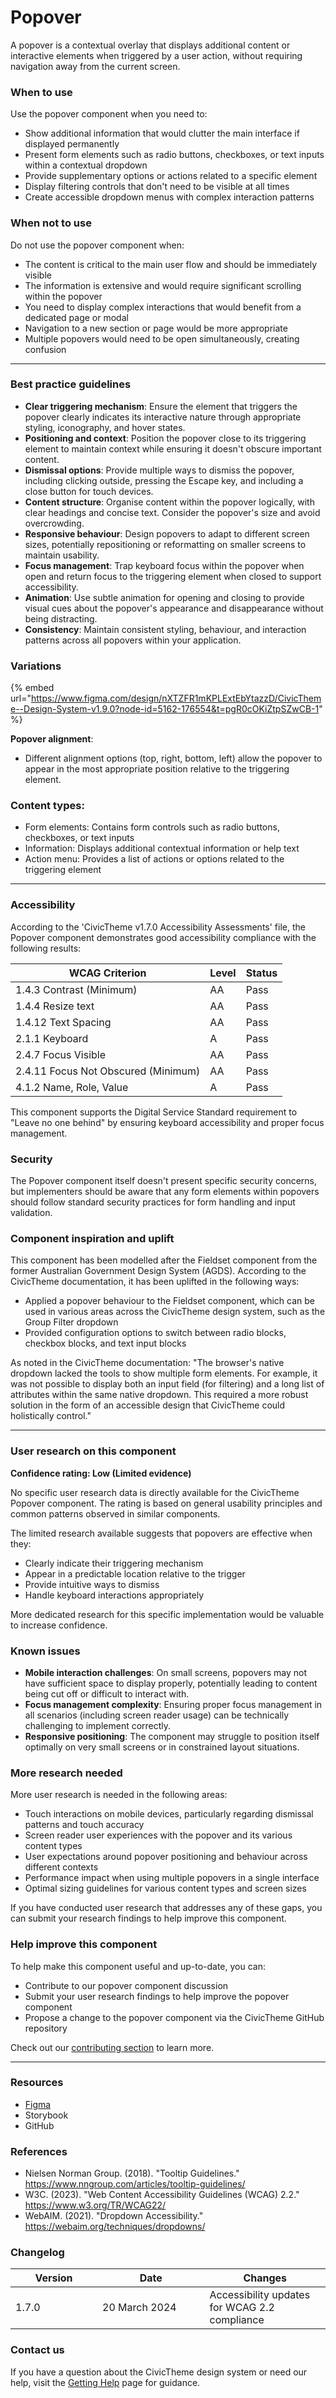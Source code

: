 # Popover

A popover is a contextual overlay that displays additional content or interactive elements when triggered by a user action, without requiring navigation away from the current screen.

### When to use

Use the popover component when you need to:

* Show additional information that would clutter the main interface if displayed permanently
* Present form elements such as radio buttons, checkboxes, or text inputs within a contextual dropdown
* Provide supplementary options or actions related to a specific element
* Display filtering controls that don't need to be visible at all times
* Create accessible dropdown menus with complex interaction patterns

### When not to use

Do not use the popover component when:

* The content is critical to the main user flow and should be immediately visible
* The information is extensive and would require significant scrolling within the popover
* You need to display complex interactions that would benefit from a dedicated page or modal
* Navigation to a new section or page would be more appropriate
* Multiple popovers would need to be open simultaneously, creating confusion

***

### Best practice guidelines

* **Clear triggering mechanism**: Ensure the element that triggers the popover clearly indicates its interactive nature through appropriate styling, iconography, and hover states.
* **Positioning and context**: Position the popover close to its triggering element to maintain context while ensuring it doesn't obscure important content.
* **Dismissal options**: Provide multiple ways to dismiss the popover, including clicking outside, pressing the Escape key, and including a close button for touch devices.
* **Content structure**: Organise content within the popover logically, with clear headings and concise text. Consider the popover's size and avoid overcrowding.
* **Responsive behaviour**: Design popovers to adapt to different screen sizes, potentially repositioning or reformatting on smaller screens to maintain usability.
* **Focus management**: Trap keyboard focus within the popover when open and return focus to the triggering element when closed to support accessibility.
* **Animation**: Use subtle animation for opening and closing to provide visual cues about the popover's appearance and disappearance without being distracting.
* **Consistency**: Maintain consistent styling, behaviour, and interaction patterns across all popovers within your application.

### Variations

{% embed url="https://www.figma.com/design/nXTZFR1mKPLExtEbYtazzD/CivicTheme--Design-System-v1.9.0?node-id=5162-176554&t=pgR0cOKiZtpSZwCB-1" %}

**Popover alignment**:

* Different alignment options (top, right, bottom, left) allow the popover to appear in the most appropriate position relative to the triggering element.

### **Content types**:

* Form elements: Contains form controls such as radio buttons, checkboxes, or text inputs
* Information: Displays additional contextual information or help text
* Action menu: Provides a list of actions or options related to the triggering element

***

### Accessibility

According to the 'CivicTheme v1.7.0 Accessibility Assessments' file, the Popover component demonstrates good accessibility compliance with the following results:

| WCAG Criterion                      | Level | Status |
| ----------------------------------- | ----- | ------ |
| 1.4.3 Contrast (Minimum)            | AA    | Pass   |
| 1.4.4 Resize text                   | AA    | Pass   |
| 1.4.12 Text Spacing                 | AA    | Pass   |
| 2.1.1 Keyboard                      | A     | Pass   |
| 2.4.7 Focus Visible                 | AA    | Pass   |
| 2.4.11 Focus Not Obscured (Minimum) | AA    | Pass   |
| 4.1.2 Name, Role, Value             | A     | Pass   |

This component supports the Digital Service Standard requirement to "Leave no one behind" by ensuring keyboard accessibility and proper focus management.

### Security

The Popover component itself doesn't present specific security concerns, but implementers should be aware that any form elements within popovers should follow standard security practices for form handling and input validation.

### Component inspiration and uplift

This component has been modelled after the Fieldset component from the former Australian Government Design System (AGDS). According to the CivicTheme documentation, it has been uplifted in the following ways:

* Applied a popover behaviour to the Fieldset component, which can be used in various areas across the CivicTheme design system, such as the Group Filter dropdown
* Provided configuration options to switch between radio blocks, checkbox blocks, and text input blocks

As noted in the CivicTheme documentation: "The browser's native dropdown lacked the tools to show multiple form elements. For example, it was not possible to display both an input field (for filtering) and a long list of attributes within the same native dropdown. This required a more robust solution in the form of an accessible design that CivicTheme could holistically control."

***

### User research on this component

**Confidence rating: Low (Limited evidence)**

No specific user research data is directly available for the CivicTheme Popover component. The rating is based on general usability principles and common patterns observed in similar components.

The limited research available suggests that popovers are effective when they:

* Clearly indicate their triggering mechanism
* Appear in a predictable location relative to the trigger
* Provide intuitive ways to dismiss
* Handle keyboard interactions appropriately

More dedicated research for this specific implementation would be valuable to increase confidence.

### Known issues

* **Mobile interaction challenges**: On small screens, popovers may not have sufficient space to display properly, potentially leading to content being cut off or difficult to interact with.
* **Focus management complexity**: Ensuring proper focus management in all scenarios (including screen reader usage) can be technically challenging to implement correctly.
* **Responsive positioning**: The component may struggle to position itself optimally on very small screens or in constrained layout situations.

### More research needed

More user research is needed in the following areas:

* Touch interactions on mobile devices, particularly regarding dismissal patterns and touch accuracy
* Screen reader user experiences with the popover and its various content types
* User expectations around popover positioning and behaviour across different contexts
* Performance impact when using multiple popovers in a single interface
* Optimal sizing guidelines for various content types and screen sizes

If you have conducted user research that addresses any of these gaps, you can submit your research findings to help improve this component.

### Help improve this component

To help make this component useful and up-to-date, you can:

* Contribute to our popover component discussion
* Submit your user research findings to help improve the popover component
* Propose a change to the popover component via the CivicTheme GitHub repository

Check out our [contributing section](../../contributing/contribution-model.md) to learn more.

***

### Resources

* [Figma](https://www.figma.com/design/nXTZFR1mKPLExtEbYtazzD/CivicTheme--Design-System-v1.9.0?node-id=5162-176554\&t=pgR0cOKiZtpSZwCB-1)
* Storybook
* GitHub

### References

* Nielsen Norman Group. (2018). "Tooltip Guidelines." https://www.nngroup.com/articles/tooltip-guidelines/
* W3C. (2023). "Web Content Accessibility Guidelines (WCAG) 2.2." https://www.w3.org/TR/WCAG22/
* WebAIM. (2021). "Dropdown Accessibility." https://webaim.org/techniques/dropdowns/

### Changelog

<table><thead><tr><th width="123.03515625">Version</th><th width="155.48828125">Date</th><th>Changes</th></tr></thead><tbody><tr><td>1.7.0</td><td>20 March 2024</td><td>Accessibility updates for WCAG 2.2 compliance</td></tr></tbody></table>

### Contact us

If you have a question about the CivicTheme design system or need our help, visit the [Getting Help](../../getting-started/getting-help.md) page for guidance.
